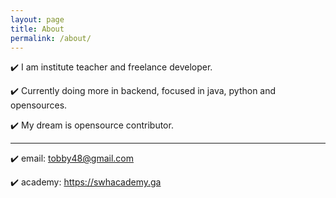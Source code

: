 ```yaml
---
layout: page
title: About
permalink: /about/
---
```



✔️ I am institute teacher and freelance developer. 

✔️ Currently doing more in backend, focused in java, python and opensources.

 ✔️ My dream is opensource contributor.

---

✔️ email: tobby48@gmail.com

✔️ academy: https://swhacademy.ga